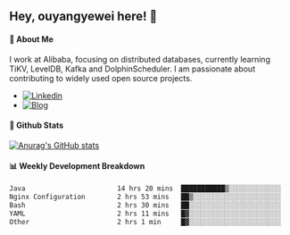## Hey, ouyangyewei here! :wave:

#### :rocket: About Me
I work at Alibaba, focusing on distributed databases, currently learning TiKV, LevelDB, Kafka and DolphinScheduler. I am passionate about contributing to widely used open source projects.

- [![Linkedin](https://img.shields.io/badge/LinkedIn-ouyangyewei-blue)](https://www.linkedin.com/in/ouyangyewei/)
- [![Blog](https://img.shields.io/badge/Blog-yeweiouyang-orange)](https://blog.csdn.net/yeweiouyang)

#### :star2: Github Stats
[![Anurag's GitHub stats](https://github-readme-stats.vercel.app/api?username=ouyangyewei&show_icons=true&cache_seconds=3600&theme=tokyonight)](https://github.com/anuraghazra/github-readme-stats)

#### :bar_chart: Weekly Development Breakdown
<!--START_SECTION:waka-->

```txt
Java                       14 hrs 20 mins  ███████████▒░░░░░░░░░░░░░   44.72 %
Nginx Configuration        2 hrs 53 mins   ██▒░░░░░░░░░░░░░░░░░░░░░░   09.00 %
Bash                       2 hrs 30 mins   ██░░░░░░░░░░░░░░░░░░░░░░░   07.82 %
YAML                       2 hrs 11 mins   █▓░░░░░░░░░░░░░░░░░░░░░░░   06.83 %
Other                      2 hrs 1 min     █▓░░░░░░░░░░░░░░░░░░░░░░░   06.32 %
```

<!--END_SECTION:waka-->
